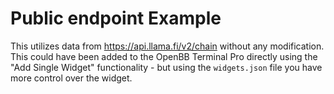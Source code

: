 # Public endpoint Example

This utilizes data from https://api.llama.fi/v2/chain without any modification. This could have been added to the OpenBB Terminal Pro directly using the "Add Single Widget" functionality - but using the `widgets.json` file you have more control over the widget.
